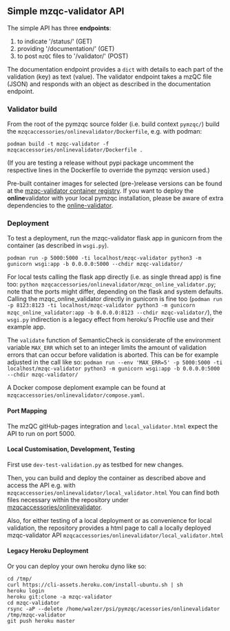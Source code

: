 ## Simple mzqc-validator API

The simple API has three **endpoints**: 
1. to indicate '/status/' (GET)
2. providing '/documentation/' (GET) 
3. to post `mzQC` files to '/validator/' (POST)

The documentation endpoint provides a `dict` with details to each part of the validation (key) as text (value).
The validator endpoint takes a mzQC file (JSON) and responds with an object as described in the documentation endpoint.

### Validator build
From the root of the pymzqc source folder (i.e. build context `pymzqc/`) build the `mzqcaccessories/onlinevalidator/Dockerfile`, e.g. with podman:
```
podman build -t mzqc-validator -f mzqcaccessories/onlinevalidator/Dockerfile .
```
(If you are testing a release without pypi package uncomment the respective lines in the Dockerfile to override the pymzqc version used.)

Pre-built container images for selected (pre-)release versions can be found at the [mzqc-validator container registry](https://quay.io/repository/mwalzer/mzqc-validator?tab=tags&tag=latest).
If you want to deploy the **online**validator with your local pymzqc installation, please be aware of extra dependencies to the [online-validator](mzqcaccessories/onlinevalidator/requirements.txt). 

### Deployment
To test a deployment, run the mzqc-validator flask app in gunicorn from the container (as described in `wsgi.py`). 
```
podman run -p 5000:5000 -ti localhost/mzqc-validator python3 -m gunicorn wsgi:app -b 0.0.0.0:5000 --chdir mzqc-validator/
```
For local tests calling the flask app directly (i.e. as single thread app) is fine too: `python mzqcaccessories/onlinevalidator/mzqc_online_validator.py`; 
note that the ports might differ, depending on the flask and system defaults. 
Calling the mzqc_online_validator directly in gunicorn is fine too (`podman run -p 8123:8123 -ti localhost/mzqc-validator python3 -m gunicorn mzqc_online_validator:app -b 0.0.0.0:8123 --chdir mzqc-validator/`), the `wsgi.py` indirection is a legacy effect from heroku's Procfile use and their example app.


The `validate` function of SemanticCheck is considerate of the environment variable `MAX_ERR` which set to an integer limits the amount of validation errors that can occur before validation is aborted. This can be for example adjusted in the call like so: `podman run --env 'MAX_ERR=5' -p 5000:5000 -ti localhost/mzqc-validator python3 -m gunicorn wsgi:app -b 0.0.0.0:5000 --chdir mzqc-validator/`

A Docker compose deploment example can be found at `mzqcaccessories/onlinevalidator/compose.yaml`.

#### Port Mapping
The mzQC gitHub-pages integration and `local_validator.html` expect the API to run on port 5000.

#### Local Customisation, Development, Testing
First use `dev-test-validation.py` as testbed for new changes.

Then, you can build and deploy the container as described above and access the API e.g. with `mzqcaccessories/onlinevalidator/local_validator.html`
You can find both files necessary within the repository under [mzqcaccessories/onlinevalidator](https://github.com/MS-Quality-hub/pymzqc/tree/main/mzqcaccessories/onlinevalidator).


Also, for either testing of a local deployment or as convenience for local validation, the repository provides a html page to call a locally deployed mzqc-validator API `mzqcaccessories/onlinevalidator/local_validator.html`

#### Legacy Heroku Deployment
Or you can deploy your own heroku dyno like so:
```
cd /tmp/
curl https://cli-assets.heroku.com/install-ubuntu.sh | sh
heroku login
heroku git:clone -a mzqc-validator 
cd mzqc-validator
rsync -aP --delete /home/walzer/psi/pymzqc/acessories/onlinevalidator  /tmp/mzqc-validator
git push heroku master
```

